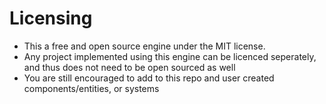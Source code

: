 # Licensing

- This a free and open source engine under the MIT license.
- Any project implemented using this engine can be licenced seperately, and thus does not need to be open sourced as well
- You are still encouraged to add to this repo and user created components/entities, or systems